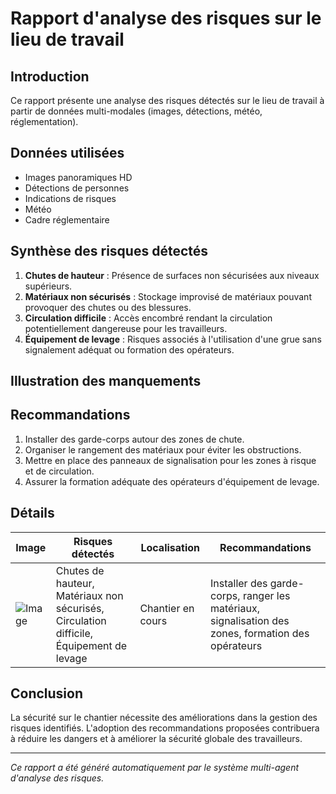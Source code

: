 # Rapport d'analyse des risques sur le lieu de travail
## Introduction
Ce rapport présente une analyse des risques détectés sur le lieu de travail à partir de données multi-modales (images, détections, météo, réglementation).

## Données utilisées
- Images panoramiques HD
- Détections de personnes
- Indications de risques
- Météo
- Cadre réglementaire

## Synthèse des risques détectés
1. **Chutes de hauteur** : Présence de surfaces non sécurisées aux niveaux supérieurs.
2. **Matériaux non sécurisés** : Stockage improvisé de matériaux pouvant provoquer des chutes ou des blessures.
3. **Circulation difficile** : Accès encombré rendant la circulation potentiellement dangereuse pour les travailleurs.
4. **Équipement de levage** : Risques associés à l'utilisation d'une grue sans signalement adéquat ou formation des opérateurs.

## Illustration des manquements
<!-- Insertion d'images annotées ou de schémas -->

## Recommandations
1. Installer des garde-corps autour des zones de chute.
2. Organiser le rangement des matériaux pour éviter les obstructions.
3. Mettre en place des panneaux de signalisation pour les zones à risque et de circulation.
4. Assurer la formation adéquate des opérateurs d'équipement de levage.

## Détails
| Image | Risques détectés | Localisation | Recommandations |
|-------|------------------|--------------|-----------------|
| ![Image](659990264_b2a06321-04f8-4c34-b9b9-4c3371d14280.jpg) | Chutes de hauteur, Matériaux non sécurisés, Circulation difficile, Équipement de levage | Chantier en cours | Installer des garde-corps, ranger les matériaux, signalisation des zones, formation des opérateurs |

## Conclusion
La sécurité sur le chantier nécessite des améliorations dans la gestion des risques identifiés. L'adoption des recommandations proposées contribuera à réduire les dangers et à améliorer la sécurité globale des travailleurs.

---
*Ce rapport a été généré automatiquement par le système multi-agent d'analyse des risques.*